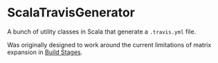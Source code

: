# ScalaTravisGenerator
A bunch of utility classes in Scala that generate a `.travis.yml` file. 

Was originally designed to work around the current limitations of matrix expansion in [Build Stages](https://docs.travis-ci.com/user/build-stages/). 
